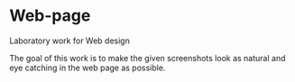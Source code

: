 # Web-page
Laboratory work for Web design

The goal of this work is to make the given screenshots look as natural and eye catching in the web page as possible.
